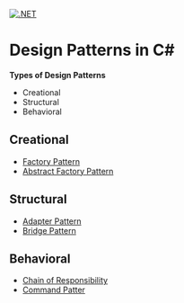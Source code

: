 [![.NET](https://github.com/prateekchaplot/design-patterns-csharp/actions/workflows/dotnet.yml/badge.svg?branch=master)](https://github.com/prateekchaplot/design-patterns-csharp/actions/workflows/dotnet.yml)

# Design Patterns in C#
**Types of Design Patterns**
- Creational
- Structural
- Behavioral

## Creational
- [Factory Pattern](./Factory.Pattern/)
- [Abstract Factory Pattern](./Abstract.Factory/)

## Structural
- [Adapter Pattern](./Adapter.Pattern/)
- [Bridge Pattern](./Bridge.Pattern/)

## Behavioral
- [Chain of Responsibility](./Chain.Of.Responsibility/)
- [Command Patter](./Command.Pattern/)